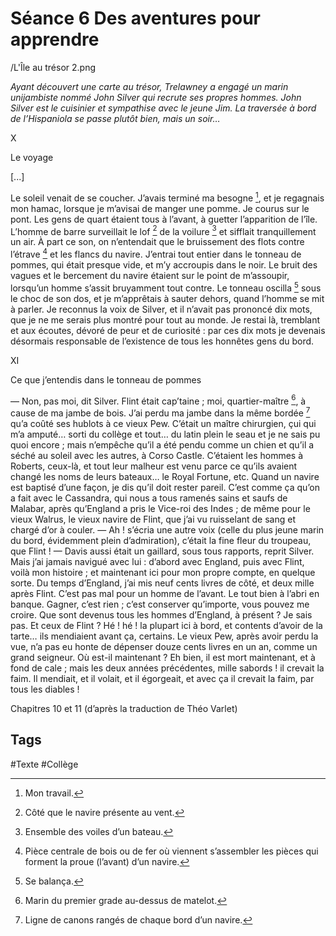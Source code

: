 # Séance 6 Des aventures pour apprendre

/L'Île au trésor 2.png

*Ayant découvert une carte au trésor, Trelawney a engagé un marin unijambiste nommé John Silver qui recrute ses propres hommes. John Silver est le cuisinier et sympathise avec le jeune Jim. La traversée à bord de l’Hispaniola se passe plutôt bien, mais un soir…*

X

Le voyage

[...]

Le soleil venait de se coucher. J’avais terminé ma besogne [^1], et je regagnais mon hamac, lorsque je m’avisai de manger une pomme. Je courus sur le pont. Les gens de quart étaient tous à l’avant, à guetter l’apparition de l’île. L’homme de barre surveillait le lof [^2] de la voilure [^3] et sifflait tranquillement un air. À part ce son, on n’entendait que le bruissement des flots contre l’étrave [^4] et les flancs du navire.
J’entrai tout entier dans le tonneau de pommes, qui était presque vide, et m’y accroupis dans le noir. Le bruit des vagues et le bercement du navire étaient sur le point de m’assoupir, lorsqu’un homme s’assit bruyamment tout contre. Le tonneau oscilla [^5] sous le choc de son dos, et je m’apprêtais à sauter dehors, quand l’homme se mit à parler. Je reconnus la voix de Silver, et il n’avait pas prononcé dix mots, que je ne me serais plus montré pour tout au monde. Je restai là, tremblant et aux écoutes, dévoré de peur et de curiosité : par ces dix mots je devenais désormais responsable de l’existence de tous les honnêtes gens du bord.

XI

Ce que j’entendis dans le tonneau de pommes

— Non, pas moi, dit Silver. Flint était cap’taine ; moi, quartier-maître [^6], à cause de ma jambe de bois. J’ai perdu ma jambe dans la même bordée [^7] qu’a coûté ses hublots à ce vieux Pew. C’était un maître chirurgien, çui qui m’a amputé… sorti du collège et tout… du latin plein le seau et je ne sais pu quoi encore ; mais n’empêche qu’il a été pendu comme un chien et qu’il a séché au soleil avec les autres, à Corso Castle. C’étaient les hommes à Roberts, ceux-là, et tout leur malheur est venu parce ce qu’ils avaient changé les noms de leurs bateaux… le Royal Fortune, etc. Quand un navire est baptisé d’une façon, je dis qu’il doit rester pareil. C’est comme ça qu’on a fait avec le Cassandra, qui nous a tous ramenés sains et saufs de Malabar, après qu’England a pris le Vice-roi des Indes ; de même pour le vieux Walrus, le vieux navire de Flint, que j’ai vu ruisselant de sang et chargé d’or à couler.
— Ah ! s’écria une autre voix (celle du plus jeune marin du bord, évidemment plein d’admiration), c’était la fine fleur du troupeau, que Flint !
— Davis aussi était un gaillard, sous tous rapports, reprit Silver. Mais j’ai jamais navigué avec lui : d’abord avec England, puis avec Flint, voilà mon histoire ; et maintenant ici pour mon propre compte, en quelque sorte. Du temps d’England, j’ai mis neuf cents livres de côté, et deux mille après Flint. C’est pas mal pour un homme de l’avant. Le tout bien à l’abri en banque. Gagner, c’est rien ; c’est conserver qu’importe, vous pouvez me croire. Que sont devenus tous les hommes d’England, à présent ? Je sais pas. Et ceux de Flint ? Hé ! hé ! la plupart ici à bord, et contents d’avoir de la tarte… ils mendiaient avant ça, certains. Le vieux Pew, après avoir perdu la vue, n’a pas eu honte de dépenser douze cents livres en un an, comme un grand seigneur. Où est-il maintenant ? Eh bien, il est mort maintenant, et à fond de cale ; mais les deux années précédentes, mille sabords ! il crevait la faim. Il mendiait, et il volait, et il égorgeait, et avec ça il crevait la faim, par tous les diables !

Chapitres 10 et 11 (d’après la traduction de Théo Varlet)

[^1]: Mon travail.
[^2]: Côté que le navire présente au vent.
[^3]: Ensemble des voiles d’un bateau.
[^4]: Pièce centrale de bois ou de fer où viennent s’assembler les pièces qui forment la proue (l’avant) d’un navire.
[^5]: Se balança.
[^6]: Marin du premier grade au-dessus de matelot.
[^7]: Ligne de canons rangés de chaque bord d’un navire.

## Tags

#Texte #Collège 